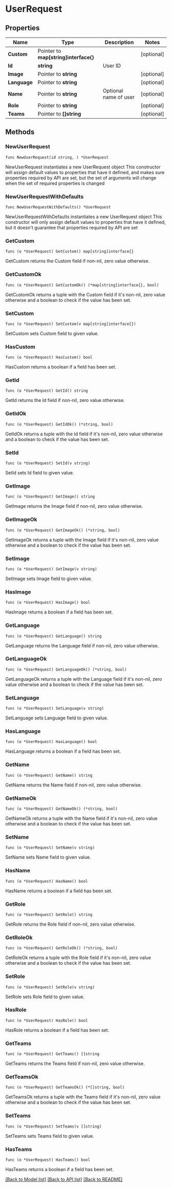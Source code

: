 # UserRequest

## Properties

Name | Type | Description | Notes
------------ | ------------- | ------------- | -------------
**Custom** | Pointer to **map[string]interface{}** |  | [optional] 
**Id** | **string** | User ID | 
**Image** | Pointer to **string** |  | [optional] 
**Language** | Pointer to **string** |  | [optional] 
**Name** | Pointer to **string** | Optional name of user | [optional] 
**Role** | Pointer to **string** |  | [optional] 
**Teams** | Pointer to **[]string** |  | [optional] 

## Methods

### NewUserRequest

`func NewUserRequest(id string, ) *UserRequest`

NewUserRequest instantiates a new UserRequest object
This constructor will assign default values to properties that have it defined,
and makes sure properties required by API are set, but the set of arguments
will change when the set of required properties is changed

### NewUserRequestWithDefaults

`func NewUserRequestWithDefaults() *UserRequest`

NewUserRequestWithDefaults instantiates a new UserRequest object
This constructor will only assign default values to properties that have it defined,
but it doesn't guarantee that properties required by API are set

### GetCustom

`func (o *UserRequest) GetCustom() map[string]interface{}`

GetCustom returns the Custom field if non-nil, zero value otherwise.

### GetCustomOk

`func (o *UserRequest) GetCustomOk() (*map[string]interface{}, bool)`

GetCustomOk returns a tuple with the Custom field if it's non-nil, zero value otherwise
and a boolean to check if the value has been set.

### SetCustom

`func (o *UserRequest) SetCustom(v map[string]interface{})`

SetCustom sets Custom field to given value.

### HasCustom

`func (o *UserRequest) HasCustom() bool`

HasCustom returns a boolean if a field has been set.

### GetId

`func (o *UserRequest) GetId() string`

GetId returns the Id field if non-nil, zero value otherwise.

### GetIdOk

`func (o *UserRequest) GetIdOk() (*string, bool)`

GetIdOk returns a tuple with the Id field if it's non-nil, zero value otherwise
and a boolean to check if the value has been set.

### SetId

`func (o *UserRequest) SetId(v string)`

SetId sets Id field to given value.


### GetImage

`func (o *UserRequest) GetImage() string`

GetImage returns the Image field if non-nil, zero value otherwise.

### GetImageOk

`func (o *UserRequest) GetImageOk() (*string, bool)`

GetImageOk returns a tuple with the Image field if it's non-nil, zero value otherwise
and a boolean to check if the value has been set.

### SetImage

`func (o *UserRequest) SetImage(v string)`

SetImage sets Image field to given value.

### HasImage

`func (o *UserRequest) HasImage() bool`

HasImage returns a boolean if a field has been set.

### GetLanguage

`func (o *UserRequest) GetLanguage() string`

GetLanguage returns the Language field if non-nil, zero value otherwise.

### GetLanguageOk

`func (o *UserRequest) GetLanguageOk() (*string, bool)`

GetLanguageOk returns a tuple with the Language field if it's non-nil, zero value otherwise
and a boolean to check if the value has been set.

### SetLanguage

`func (o *UserRequest) SetLanguage(v string)`

SetLanguage sets Language field to given value.

### HasLanguage

`func (o *UserRequest) HasLanguage() bool`

HasLanguage returns a boolean if a field has been set.

### GetName

`func (o *UserRequest) GetName() string`

GetName returns the Name field if non-nil, zero value otherwise.

### GetNameOk

`func (o *UserRequest) GetNameOk() (*string, bool)`

GetNameOk returns a tuple with the Name field if it's non-nil, zero value otherwise
and a boolean to check if the value has been set.

### SetName

`func (o *UserRequest) SetName(v string)`

SetName sets Name field to given value.

### HasName

`func (o *UserRequest) HasName() bool`

HasName returns a boolean if a field has been set.

### GetRole

`func (o *UserRequest) GetRole() string`

GetRole returns the Role field if non-nil, zero value otherwise.

### GetRoleOk

`func (o *UserRequest) GetRoleOk() (*string, bool)`

GetRoleOk returns a tuple with the Role field if it's non-nil, zero value otherwise
and a boolean to check if the value has been set.

### SetRole

`func (o *UserRequest) SetRole(v string)`

SetRole sets Role field to given value.

### HasRole

`func (o *UserRequest) HasRole() bool`

HasRole returns a boolean if a field has been set.

### GetTeams

`func (o *UserRequest) GetTeams() []string`

GetTeams returns the Teams field if non-nil, zero value otherwise.

### GetTeamsOk

`func (o *UserRequest) GetTeamsOk() (*[]string, bool)`

GetTeamsOk returns a tuple with the Teams field if it's non-nil, zero value otherwise
and a boolean to check if the value has been set.

### SetTeams

`func (o *UserRequest) SetTeams(v []string)`

SetTeams sets Teams field to given value.

### HasTeams

`func (o *UserRequest) HasTeams() bool`

HasTeams returns a boolean if a field has been set.


[[Back to Model list]](../README.md#documentation-for-models) [[Back to API list]](../README.md#documentation-for-api-endpoints) [[Back to README]](../README.md)


